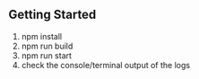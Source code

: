 ## Getting Started

1. npm install
2. npm run build
3. npm run start
4. check the console/terminal output of the logs
